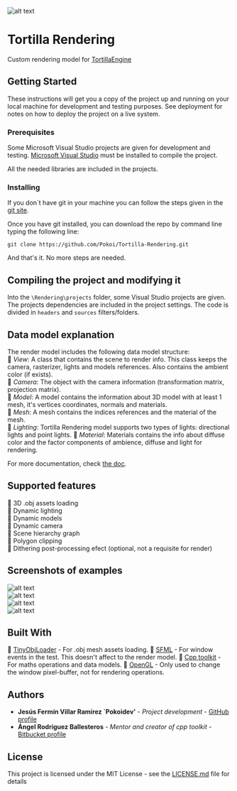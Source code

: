 ![alt text](https://github.com/Pokoi/Tortilla-Rendering/blob/master/Screenshots/Dithering_1.png "Dithering example 1")    

# Tortilla Rendering

Custom rendering model for [TortillaEngine](https://github.com/Pokoi/TortillaEngine)

## Getting Started

These instructions will get you a copy of the project up and running on your local machine for development and testing purposes. See deployment for notes on how to deploy the project on a live system.

### Prerequisites

Some Microsoft Visual Studio projects are given for development and testing. [Microsoft Visual Studio](https://visualstudio.microsoft.com/es/) must be installed to compile the project.

All the needed libraries are included in the projects.


### Installing

If you don`t have git in your machine you can follow the steps given in the [git site](https://git-scm.com/).  

Once you have git installed, you can download the repo by command line typing the following line:

```
git clone https://github.com/Pokoi/Tortilla-Rendering.git
```

And that's it. No more steps are needed.


## Compiling the project and modifying it

Into the ``` \Rendering\projects ``` folder, some Visual Studio projects are given.  
The projects dependencies are included in the project settings. The code is divided in ``` headers ``` and ``` sources ``` filters/folders.  

## Data model explanation

The render model includes the following data model structure:  
🥔 *View*: A class that contains the scene to render info. This class keeps the camera, rasterizer, lights and models references. Also contains the ambient color (if exists).  
🥚 *Camera*: The object with the camera information (transformation matrix, projection matrix).  
🧅 *Model*: A model contains the information about 3D model with at least 1 mesh, it's vertices coordinates, normals and materials.  
🥔 *Mesh*: A mesh contains the indices references and the material of the mesh.  
🥚 *Lighting*: Tortilla Rendering model supports two types of lights: directional lights and point lights. 
🧅 *Material*: Materials contains the info about diffuse color and the factor components of ambience, diffuse and light for rendering.  

For more documentation, check [the doc](https://pokoi.github.io/Tortilla-Rendering/).  

## Supported features

🥔 3D .obj assets loading  
🥚 Dynamic lighting  
🧅 Dynamic models  
🥔 Dynamic camera  
🥚 Scene hierarchy graph  
🧅 Polygon clipping  
🥔 Dithering post-processing efect (optional, not a requisite for render)  

## Screenshots of examples 

![alt text](https://github.com/Pokoi/Tortilla-Rendering/blob/master/Screenshots/Dithering_1.png "Dithering example 1")  
![alt text](https://github.com/Pokoi/Tortilla-Rendering/blob/master/Screenshots/Dithering_2.png "Dithering example 2")  
![alt text](https://github.com/Pokoi/Tortilla-Rendering/blob/master/Screenshots/Dithering_3.png "Dithering example 3")  
![alt text](https://github.com/Pokoi/Tortilla-Rendering/blob/master/Screenshots/NoDithering.png "No dithering example 1")


## Built With

🥔 [TinyObjLoader](https://github.com/tinyobjloader/tinyobjloader) - For .obj mesh assets loading.
🥚 [SFML](https://www.sfml-dev.org/) - For window events in the test. This doesn't affect to the render model.
🧅 [Cpp toolkit](https://bitbucket.org/angel-esne/cpp-toolkit/src/default/) - For maths operations and data models.
🥔 [OpenGL](https://www.opengl.org/) - Only used to change the window pixel-buffer, not for rendering operations.


## Authors

* **Jesús Fermín Villar Ramírez `Pokoidev'** - *Project development* - [GitHub profile](https://github.com/Pokoi)
* **Ángel Rodríguez Ballesteros** - *Mentor and creator of cpp toolkit* - [Bitbucket profile](https://bitbucket.org/%7B553856ff-3963-48f2-ba1b-43fc6b6acebf%7D/)


## License

This project is licensed under the MIT License - see the [LICENSE.md](LICENSE.md) file for details


